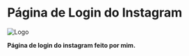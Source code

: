 # Página de Login do Instagram 
![Logo](https://github.com/fernando2k96/Login-Instagram/blob/main/img/Sem%20Título-2.png)

**Página de login do instagram feito por mim.**
